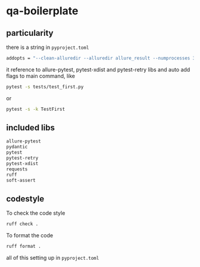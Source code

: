 # qa-boilerplate

## particularity
there is a string in `pyproject.toml` 

```bash
addopts = "--clean-alluredir --alluredir allure_result --numprocesses 3 --retries 1 --retry-delay 3"
```
it reference to allure-pytest, pytest-xdist and pytest-retry libs and auto add flags to main command, like

```bash
pytest -s tests/test_first.py
```
or

```bash
pytest -s -k TestFirst
```


## included libs

```bash
allure-pytest
pydantic
pytest
pytest-retry
pytest-xdist
requests
ruff
soft-assert
```

## codestyle
To check the code style

```bash
ruff check .
```

To format the code

```bash
ruff format .
```

all of this setting up in `pyproject.toml`